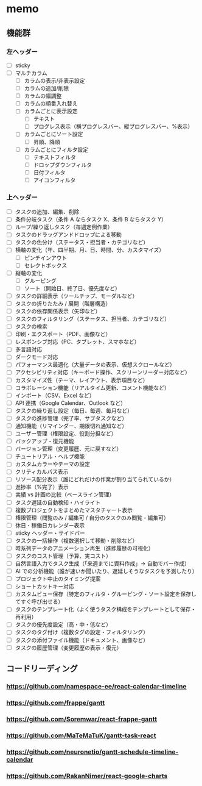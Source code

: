 # memo

## 機能群

### 左ヘッダー

- [ ] sticky
- [ ] マルチカラム
  - [ ] カラムの表示/非表示設定
  - [ ] カラムの追加/削除
  - [ ] カラムの幅調整
  - [ ] カラムの順番入れ替え
  - [ ] カラムごとに表示設定
    - [ ] テキスト
    - [ ] プログレス表示（横プログレスバー、縦プログレスバー、%表示）
  - [ ] カラムごとにソート設定
    - [ ] 昇順、降順
  - [ ] カラムごとにフィルタ設定
    - [ ] テキストフィルタ
    - [ ] ドロップダウンフィルタ
    - [ ] 日付フィルタ
    - [ ] アイコンフィルタ

### 上ヘッダー

- [ ] タスクの追加、編集、削除
- [ ] 条件分岐タスク（条件 A ならタスク X、条件 B ならタスク Y）
- [ ] ループ/繰り返しタスク（毎週定例作業）
- [ ] タスクのドラッグアンドドロップによる移動
- [ ] タスクの色分け（ステータス・担当者・カテゴリなど）
- [ ] 横軸の変化（年、四半期、月、日、時間、分、カスタマイズ）
  - [ ] ピンチインアウト
  - [ ] セレクトボックス
- [ ] 縦軸の変化
  - [ ] グルーピング
  - [ ] ソート（開始日、終了日、優先度など）
- [ ] タスクの詳細表示（ツールチップ、モーダルなど）
- [ ] タスクの折りたたみ / 展開（階層構造）
- [ ] タスクの依存関係表示（矢印など）
- [ ] タスクのフィルタリング（ステータス、担当者、カテゴリなど）
- [ ] タスクの検索
- [ ] 印刷・エクスポート（PDF、画像など）
- [ ] レスポンシブ対応（PC、タブレット、スマホなど）
- [ ] 多言語対応
- [ ] ダークモード対応
- [ ] パフォーマンス最適化（大量データの表示、仮想スクロールなど）
- [ ] アクセシビリティ対応（キーボード操作、スクリーンリーダー対応など）
- [ ] カスタマイズ性（テーマ、レイアウト、表示項目など）
- [ ] コラボレーション機能（リアルタイム更新、コメント機能など）
- [ ] インポート（CSV、Excel など）
- [ ] API 連携（Google Calendar、Outlook など）
- [ ] タスクの繰り返し設定（毎日、毎週、毎月など）
- [ ] タスクの進捗管理（完了率、サブタスクなど）
- [ ] 通知機能（リマインダー、期限切れ通知など）
- [ ] ユーザー管理（権限設定、役割分担など）
- [ ] バックアップ・復元機能
- [ ] バージョン管理（変更履歴、元に戻すなど）
- [ ] チュートリアル・ヘルプ機能
- [ ] カスタムカラーやテーマの設定
- [ ] クリティカルパス表示
- [ ] リソース配分表示（誰にどれだけの作業が割り当てられているか）
- [ ] 進捗率（%完了）表示
- [ ] 実績 vs 計画の比較（ベースライン管理）
- [ ] タスク遅延の自動検知・ハイライト
- [ ] 複数プロジェクトをまとめたマスタチャート表示
- [ ] 権限管理（閲覧のみ / 編集可 / 自分のタスクのみ閲覧・編集可）
- [ ] 休日・稼働日カレンダー表示
- [ ] sticky ヘッダー・サイドバー
- [ ] タスクの一括操作（複数選択して移動・削除など）
- [ ] 時系列データのアニメーション再生（進捗履歴の可視化）
- [ ] タスクのコスト管理（予算、実コスト）
- [ ] 自然言語入力でタスク生成（「来週までに資料作成」→ 自動でバー作成）
- [ ] AI での分析機能（誰が速いか聞いたり、遅延しそうなタスクを予測したり）
- [ ] プロジェクト中止のタイミング提案
- [ ] ショートカットキー対応
- [ ] カスタムビュー保存（特定のフィルタ・グルーピング・ソート設定を保存してすぐ呼び出せる）
- [ ] タスクのテンプレート化（よく使うタスク構成をテンプレートとして保存・再利用）
- [ ] タスクの優先度設定（高・中・低など）
- [ ] タスクのタグ付け（複数タグの設定・フィルタリング）
- [ ] タスクの添付ファイル機能（ドキュメント、画像など）
- [ ] タスクの履歴管理（変更履歴の表示・復元）

## コードリーディング

### <https://github.com/namespace-ee/react-calendar-timeline>

### <https://github.com/frappe/gantt>

### <https://github.com/Soremwar/react-frappe-gantt>

### <https://github.com/MaTeMaTuK/gantt-task-react>

### <https://github.com/neuronetio/gantt-schedule-timeline-calendar>

### <https://github.com/RakanNimer/react-google-charts>
